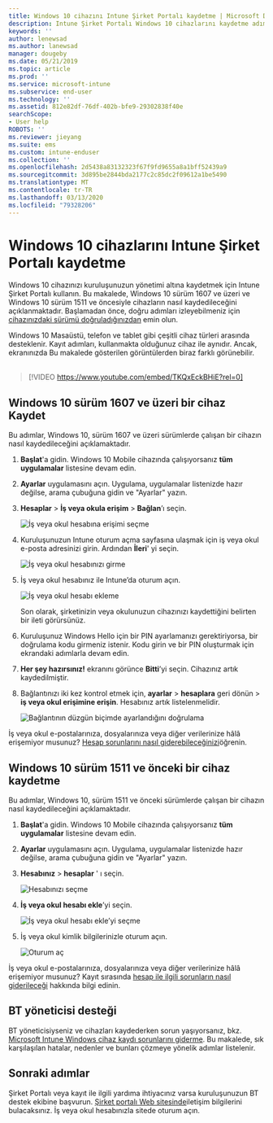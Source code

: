 ```yaml
---
title: Windows 10 cihazını Intune Şirket Portalı kaydetme | Microsoft Docs
description: Intune Şirket Portalı Windows 10 cihazlarını kaydetme adımları
keywords: ''
author: lenewsad
ms.author: lanewsad
manager: dougeby
ms.date: 05/21/2019
ms.topic: article
ms.prod: ''
ms.service: microsoft-intune
ms.subservice: end-user
ms.technology: ''
ms.assetid: 812e82df-76df-402b-bfe9-29302838f40e
searchScope:
- User help
ROBOTS: ''
ms.reviewer: jieyang
ms.suite: ems
ms.custom: intune-enduser
ms.collection: ''
ms.openlocfilehash: 2d5438a83132323f67f9fd9655a8a1bff52439a9
ms.sourcegitcommit: 3d895be2844bda2177c2c85dc2f09612a1be5490
ms.translationtype: MT
ms.contentlocale: tr-TR
ms.lasthandoff: 03/13/2020
ms.locfileid: "79328206"
---
```

# <a name="enroll-windows-10-devices-with-intune-company-portal"></a>Windows 10 cihazlarını Intune Şirket Portalı kaydetme

Windows 10 cihazınızı kuruluşunuzun yönetimi altına kaydetmek için Intune Şirket Portalı kullanın. Bu makalede, Windows 10 sürüm 1607 ve üzeri ve Windows 10 sürüm 1511 ve öncesiyle cihazların nasıl kaydedileceğini açıklanmaktadır. Başlamadan önce, doğru adımları izleyebilmeniz için [cihazınızdaki sürümü doğruladığınızdan](windows-enrollment-company-portal.md#find-windows-10-version-number) emin olun.  

Windows 10 Masaüstü, telefon ve tablet gibi çeşitli cihaz türleri arasında desteklenir. Kayıt adımları, kullanmakta olduğunuz cihaz ile aynıdır. Ancak, ekranınızda Bu makalede gösterilen görüntülerden biraz farklı görünebilir.  
</br>
> [!VIDEO https://www.youtube.com/embed/TKQxEckBHiE?rel=0]

## <a name="enroll-windows-10-version-1607-and-later-device"></a>Windows 10 sürüm 1607 ve üzeri bir cihaz Kaydet 
Bu adımlar, Windows 10, sürüm 1607 ve üzeri sürümlerde çalışan bir cihazın nasıl kaydedileceğini açıklamaktadır.  

1. **Başlat**'a gidin. Windows 10 Mobile cihazında çalışıyorsanız **tüm uygulamalar** listesine devam edin.

2. **Ayarlar** uygulamasını açın. Uygulama, uygulamalar listenizde hazır değilse, arama çubuğuna gidin ve "Ayarlar" yazın.

3. **Hesaplar** > **İş veya okula erişim** > **Bağlan**’ı seçin.  


    ![İş veya okul hesabına erişimi seçme](./media/w10-enroll-rs1-connect-to-work-or-school.png)  

4. Kuruluşunuzun Intune oturum açma sayfasına ulaşmak için iş veya okul e-posta adresinizi girin. Ardından **İleri**' yi seçin.  


   ![İş veya okul hesabınızı girme](./media/w10-enroll-rs1-set-up-work-or-school-account.png)  

5. İş veya okul hesabınız ile Intune’da oturum açın.  


    ![İş veya okul hesabı ekleme](./media/w10-enroll-rs1-enter-your-credentials.png)  

    Son olarak, şirketinizin veya okulunuzun cihazınızı kaydettiğini belirten bir ileti görürsünüz.

6. Kuruluşunuz Windows Hello için bir PIN ayarlamanızı gerektiriyorsa, bir doğrulama kodu girmeniz istenir. Kodu girin ve bir PIN oluşturmak için ekrandaki adımlarla devam edin.  

7. **Her şey hazırsınız!** ekranını görünce **Bitti**’yi seçin. Cihazınız artık kaydedilmiştir.  

8. Bağlantınızı iki kez kontrol etmek için, **ayarlar** > **hesaplara** geri dönün > **iş veya okul erişimine erişin**.  Hesabınız artık listelenmelidir.  


    ![Bağlantının düzgün biçimde ayarlandığını doğrulama](./media/w10-enroll-rs1-validate-successful-enrollment.png)  

İş veya okul e-postalarınıza, dosyalarınıza veya diğer verilerinize hâlâ erişemiyor musunuz? [Hesap sorunlarını nasıl giderebileceğinizi](troubleshoot-your-windows-10-device-windows.md#troubleshooting-steps-to-follow-if-you-see-access-work-or-school)öğrenin.  

## <a name="enroll-windows-10-version-1511-and-earlier-device"></a>Windows 10 sürüm 1511 ve önceki bir cihaz kaydetme  
Bu adımlar, Windows 10, sürüm 1511 ve önceki sürümlerde çalışan bir cihazın nasıl kaydedileceğini açıklamaktadır.  

1. **Başlat**'a gidin. Windows 10 Mobile cihazında çalışıyorsanız **tüm uygulamalar** listesine devam edin.

2. **Ayarlar** uygulamasını açın. Uygulama, uygulamalar listenizde hazır değilse, arama çubuğuna gidin ve "Ayarlar" yazın.

3. **Hesabınız** > **hesaplar** ' ı seçin.  


    ![Hesabınızı seçme](./media/W10-enroll-2-accounts-your-account.png)  

5. **İş veya okul hesabı ekle**’yi seçin.  


    ![İş veya okul hesabı ekle’yi seçme](./media/w10-enroll-3-add-work-school-acct.png)  

6. İş veya okul kimlik bilgilerinizle oturum açın.  


    ![Oturum aç](./media/W10-enroll-4-sign-in.png)  

İş veya okul e-postalarınıza, dosyalarınıza veya diğer verilerinize hâlâ erişemiyor musunuz? Kayıt sırasında [hesap ile ilgili sorunların nasıl giderileceği](troubleshoot-your-windows-10-device-windows.md#troubleshooting-steps-to-follow-if-you-see-your-account) hakkında bilgi edinin.  

## <a name="it-administrator-support"></a>BT yöneticisi desteği   

BT yöneticisiyseniz ve cihazları kaydederken sorun yaşıyorsanız, bkz. [Microsoft Intune Windows cihaz kaydı sorunlarını giderme](https://support.microsoft.com/help/4469913). Bu makalede, sık karşılaşılan hatalar, nedenler ve bunları çözmeye yönelik adımlar listelenir. 

## <a name="next-steps"></a>Sonraki adımlar  
Şirket Portalı veya kayıt ile ilgili yardıma ihtiyacınız varsa kuruluşunuzun BT destek ekibine başvurun. [Şirket portalı Web sitesinde](https://go.microsoft.com/fwlink/?linkid=2010980)iletişim bilgilerini bulacaksınız. İş veya okul hesabınızla sitede oturum açın.  

 

